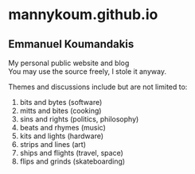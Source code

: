 # mannykoum.github.io
## Emmanuel Koumandakis

My personal public website and blog  
You may use the source freely, I stole it anyway.

Themes and discussions include but are not limited to:  
1. bits and bytes (software)
2. mitts and bites (cooking)
3. sins and rights (politics, philosophy)
4. beats and rhymes (music)
5. kits and lights (hardware)
6. strips and lines (art)
7. ships and flights (travel, space)
8. flips and grinds (skateboarding)
